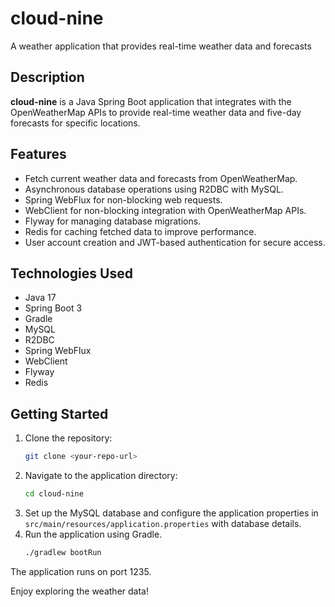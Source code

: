 # cloud-nine
A weather application that provides real-time weather data and forecasts

## Description

**cloud-nine** is a Java Spring Boot application that integrates with the OpenWeatherMap APIs to provide real-time weather data and five-day forecasts for specific locations.

## Features

- Fetch current weather data and forecasts from OpenWeatherMap.
- Asynchronous database operations using R2DBC with MySQL.
- Spring WebFlux for non-blocking web requests.
- WebClient for non-blocking integration with OpenWeatherMap APIs.
- Flyway for managing database migrations.
- Redis for caching fetched data to improve performance.
- User account creation and JWT-based authentication for secure access.

## Technologies Used

- Java 17
- Spring Boot 3
- Gradle
- MySQL
- R2DBC
- Spring WebFlux
- WebClient
- Flyway
- Redis

## Getting Started

1. Clone the repository:
   ```bash
   git clone <your-repo-url>
   ```
2. Navigate to the application directory:
   ```bash
   cd cloud-nine
   ```   
3. Set up the MySQL database and configure the application properties in `src/main/resources/application.properties` with database details.
4. Run the application using Gradle.
   ```bash
   ./gradlew bootRun
   ```
   
The application runs on port 1235.

Enjoy exploring the weather data!
